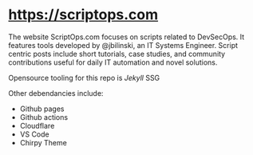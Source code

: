 # https://scriptops.com

The website ScriptOps.com focuses on scripts related to DevSecOps. It features tools developed by @jbilinski, an IT Systems Engineer. Script centric posts include short tutorials, case studies, and community contributions useful for daily IT automation and novel solutions.

Opensource tooling for this repo is *Jekyll* SSG

Other debendancies include:
 - Github pages
 - Github actions
 - Cloudflare
 - VS Code
 - Chirpy Theme
